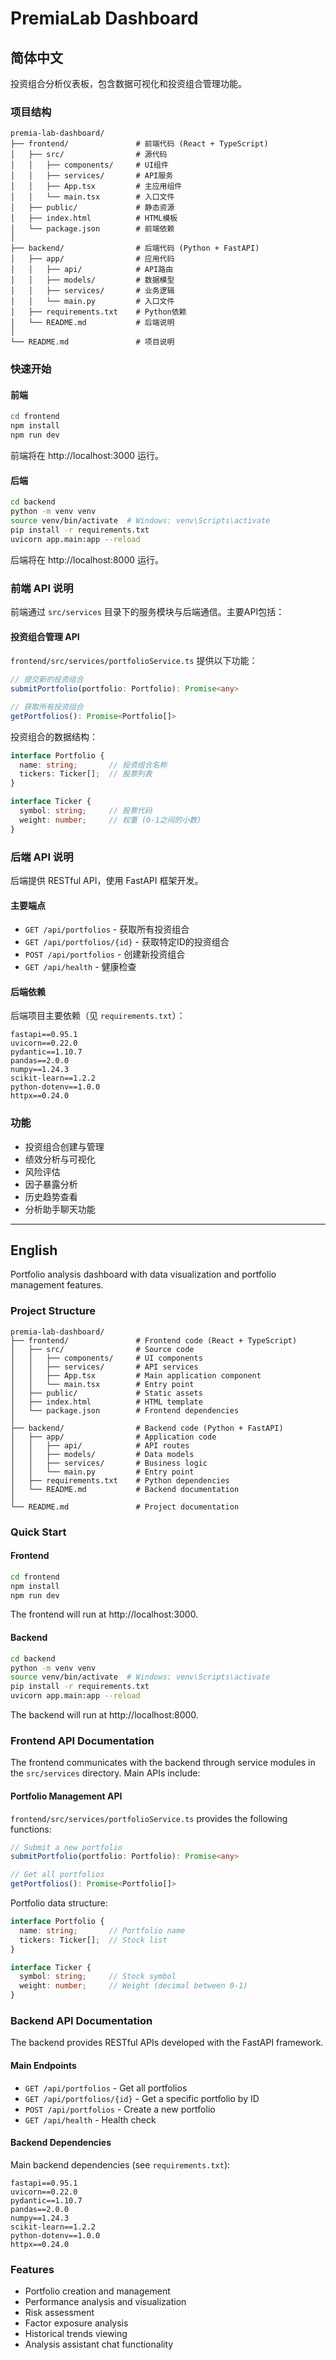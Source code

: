 # PremiaLab Dashboard

## 简体中文

投资组合分析仪表板，包含数据可视化和投资组合管理功能。

### 项目结构

```
premia-lab-dashboard/
├── frontend/               # 前端代码 (React + TypeScript)
│   ├── src/                # 源代码
│   │   ├── components/     # UI组件
│   │   ├── services/       # API服务
│   │   ├── App.tsx         # 主应用组件
│   │   └── main.tsx        # 入口文件
│   ├── public/             # 静态资源
│   ├── index.html          # HTML模板
│   └── package.json        # 前端依赖
│
├── backend/                # 后端代码 (Python + FastAPI)
│   ├── app/                # 应用代码
│   │   ├── api/            # API路由
│   │   ├── models/         # 数据模型
│   │   ├── services/       # 业务逻辑
│   │   └── main.py         # 入口文件
│   ├── requirements.txt    # Python依赖
│   └── README.md           # 后端说明
│
└── README.md               # 项目说明
```

### 快速开始

#### 前端

```bash
cd frontend
npm install
npm run dev
```

前端将在 http://localhost:3000 运行。

#### 后端

```bash
cd backend
python -m venv venv
source venv/bin/activate  # Windows: venv\Scripts\activate
pip install -r requirements.txt
uvicorn app.main:app --reload
```

后端将在 http://localhost:8000 运行。

### 前端 API 说明

前端通过 `src/services` 目录下的服务模块与后端通信。主要API包括：

#### 投资组合管理 API

`frontend/src/services/portfolioService.ts` 提供以下功能：

```typescript
// 提交新的投资组合
submitPortfolio(portfolio: Portfolio): Promise<any>

// 获取所有投资组合
getPortfolios(): Promise<Portfolio[]>
```

投资组合的数据结构：

```typescript
interface Portfolio {
  name: string;       // 投资组合名称
  tickers: Ticker[];  // 股票列表
}

interface Ticker {
  symbol: string;     // 股票代码
  weight: number;     // 权重 (0-1之间的小数)
}
```

### 后端 API 说明

后端提供 RESTful API，使用 FastAPI 框架开发。

#### 主要端点

- `GET /api/portfolios` - 获取所有投资组合
- `GET /api/portfolios/{id}` - 获取特定ID的投资组合
- `POST /api/portfolios` - 创建新投资组合
- `GET /api/health` - 健康检查

#### 后端依赖

后端项目主要依赖（见 `requirements.txt`）：

```
fastapi==0.95.1
uvicorn==0.22.0
pydantic==1.10.7
pandas==2.0.0
numpy==1.24.3
scikit-learn==1.2.2
python-dotenv==1.0.0
httpx==0.24.0
```

### 功能

- 投资组合创建与管理
- 绩效分析与可视化
- 风险评估
- 因子暴露分析
- 历史趋势查看
- 分析助手聊天功能

---

## English

Portfolio analysis dashboard with data visualization and portfolio management features.

### Project Structure

```
premia-lab-dashboard/
├── frontend/               # Frontend code (React + TypeScript)
│   ├── src/                # Source code
│   │   ├── components/     # UI components
│   │   ├── services/       # API services
│   │   ├── App.tsx         # Main application component
│   │   └── main.tsx        # Entry point
│   ├── public/             # Static assets
│   ├── index.html          # HTML template
│   └── package.json        # Frontend dependencies
│
├── backend/                # Backend code (Python + FastAPI)
│   ├── app/                # Application code
│   │   ├── api/            # API routes
│   │   ├── models/         # Data models
│   │   ├── services/       # Business logic
│   │   └── main.py         # Entry point
│   ├── requirements.txt    # Python dependencies
│   └── README.md           # Backend documentation
│
└── README.md               # Project documentation
```

### Quick Start

#### Frontend

```bash
cd frontend
npm install
npm run dev
```

The frontend will run at http://localhost:3000.

#### Backend

```bash
cd backend
python -m venv venv
source venv/bin/activate  # Windows: venv\Scripts\activate
pip install -r requirements.txt
uvicorn app.main:app --reload
```

The backend will run at http://localhost:8000.

### Frontend API Documentation

The frontend communicates with the backend through service modules in the `src/services` directory. Main APIs include:

#### Portfolio Management API

`frontend/src/services/portfolioService.ts` provides the following functions:

```typescript
// Submit a new portfolio
submitPortfolio(portfolio: Portfolio): Promise<any>

// Get all portfolios
getPortfolios(): Promise<Portfolio[]>
```

Portfolio data structure:

```typescript
interface Portfolio {
  name: string;       // Portfolio name
  tickers: Ticker[];  // Stock list
}

interface Ticker {
  symbol: string;     // Stock symbol
  weight: number;     // Weight (decimal between 0-1)
}
```

### Backend API Documentation

The backend provides RESTful APIs developed with the FastAPI framework.

#### Main Endpoints

- `GET /api/portfolios` - Get all portfolios
- `GET /api/portfolios/{id}` - Get a specific portfolio by ID
- `POST /api/portfolios` - Create a new portfolio
- `GET /api/health` - Health check

#### Backend Dependencies

Main backend dependencies (see `requirements.txt`):

```
fastapi==0.95.1
uvicorn==0.22.0
pydantic==1.10.7
pandas==2.0.0
numpy==1.24.3
scikit-learn==1.2.2
python-dotenv==1.0.0
httpx==0.24.0
```

### Features

- Portfolio creation and management
- Performance analysis and visualization
- Risk assessment
- Factor exposure analysis
- Historical trends viewing
- Analysis assistant chat functionality 
